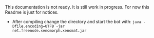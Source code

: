 This documentation is not ready. It is still work in progress. For now this Readme is just for notices.

 - After compiling change the directory and start the bot with:
<code>java -Dfile.encoding=UTF8 -jar net.freenode.xenomorph.xenomat.jar</code>